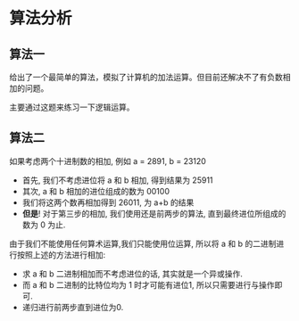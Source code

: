 # 算法分析 #

## 算法一 
给出了一个最简单的算法，模拟了计算机的加法运算。但目前还解决不了有负数相加的问题。

主要通过这题来练习一下逻辑运算。


## 算法二
如果考虑两个十进制数的相加, 例如 a = 2891, b = 23120

* 首先, 我们不考虑进位将 a 和 b 相加, 得到结果为 25911
* 其次, a 和 b 相加的进位组成的数为 00100
* 我们将这两个数再相加得到 26011, 为 a+b 的结果
* **但是**! 对于第三步的相加, 我们使用还是前两步的算法, 直到最终进位所组成的数为 0 为止.

由于我们不能使用任何算术运算,我们只能使用位运算, 所以将 a 和 b 的二进制进行按照上述的方法进行相加:

* 求 a 和 b 二进制相加而不考虑进位的话, 其实就是一个异或操作.
* 而 a 和 b 二进制的比特位均为 1 时才可能有进位1, 所以只需要进行与操作即可.
* 递归进行前两步直到进位为0.


